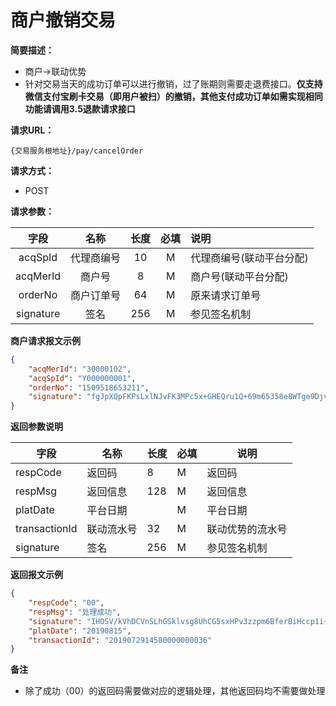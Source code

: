 # 商户撤销交易

**简要描述：** 

- 商户->联动优势
- 针对交易当天的成功订单可以进行撤销，过了账期则需要走退费接口。**仅支持微信支付宝刷卡交易（即用户被扫）的撤销，其他支付成功订单如需实现相同功能请调用3.5退款请求接口**

**请求URL：** 

`{交易服务根地址}/pay/cancelOrder`

**请求方式：**

- POST 

**请求参数：** 

|	字段	 |	名称	  |	长度  	|	必填  	|	说明	  |
|:--------:|:--------:|:--------:|:--------:|:--------|
|	acqSpId	|	代理商编号	|	10	|	M	|	代理商编号(联动平台分配)	|
|	acqMerId	|	商户号	|	8	|	M	|	商户号(联动平台分配)	|
|	orderNo	|	商户订单号	|	64	|	M	|	原来请求订单号	  |
|	signature	|	签名	|	256	|	M	|	参见签名机制	|

 **商户请求报文示例**

```json
{
	"acqMerId": "30000102",
	"acqSpId": "Y000000001",
	"orderNo": "1509518653211",
	"signature": "fgJpXQpFKPsLxlNJvFK3MPc5x+GHEQru1Q+69m65358e8WTge9Djv9qT6wkJOijPOESOZNaWM1mDCePA7WaeWwdR9CjjLTzf9gVKmFNcSehTbUl2JW8WSg09dPqkfbZq9SFrg6vGC5HHf/Z9YJF82gtVlzIt4SzwxGx//EzTyPM="
}
```

 **返回参数说明** 

|	字段	|	名称	|	长度	|	必填	|	说明	|
|--------|--------|--------|--------|--------|
|	respCode	|	返回码	|	8	|	M	|	返回码	|
|	respMsg	|	返回信息	|	128	|	M	|	返回信息	|
|	platDate	|	平台日期	|		|	M	|	平台日期   |
|	transactionId	|	联动流水号	|	32	|	M	|	联动优势的流水号|
|	signature	|	签名	|	256	|	M	|	参见签名机制	|

 **返回报文示例**

```json
{
    "respCode": "00",
    "respMsg": "处理成功",
    "signature": "IHOSV/kVhDCVnSLhGSklvsg8UhCG5sxHPv3zzpm6BferBiHccp1i+LHPe0OP2ZVoTrIVf39ihYTTNmAoezUpz6UwXcLD9/0rwt0UjsDSpM4K3diYnzQsLCp0g/Gde14TypB7gxyxLnC5EKDmPYecH+hIKctVTz1WlM+fbemItvw=",
    "platDate": "20190815",
    "transactionId": "2019072914580000000036"
}
```



**备注** 

- 除了成功（00）的返回码需要做对应的逻辑处理，其他返回码均不需要做处理

